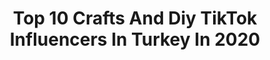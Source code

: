 ---
title: Top 10 Crafts And Diy TikTok Influencers In Turkey In 2020
description: >-
  Find top crafts and diy TikTok influencers in Turkey in 2020. Most popular hashtags: #annelerg #olur #kimse #annem.
platform: TikTok
profiles:
  - username: "pinar.2561"
    fullname: >-
      pınar kavaz 
    location: "Turkey"
    followers: 13045
    engagement: 2418
    commentsToLikes: 0.111385
    id: ck9kdnjgcuyxt0j78vvxw8uov
    verified: false
    hashtags: "#hay, #slm"
  - username: "asell_47_34"
    fullname: >-
      🇹🇷ASEL🇹🇷MARDİNLİ
    location: "Turkey"
    followers: 36149
    engagement: 2403
    commentsToLikes: 0.130701
    id: ck9kbhcc7l73t0j78zmc6zhm4
    verified: false
    hashtags: "#ejderhayad"
  - username: "abdurrahimavcioglu"
    fullname: >-
      abdurrahimavcioglu☑️
    location: "Turkey"
    followers: 10872
    engagement: 1140
    commentsToLikes: 0.081142
    id: ck9ej875w1bk80j78bzcbklrg
    verified: false
    hashtags: "#allah, #kaza, #versin, #hayvan"
  - username: "zonguldak67_gul_gul"
    fullname: >-
      gül67zonguldak
    location: "Turkey"
    followers: 2578
    engagement: 2120
    commentsToLikes: 0.025140
    id: ckae7q4vfi86n0i78w7ukbmbp
    verified: false
    hashtags: "#sanmasin, #olsun, #manzara, #mesafe"
  - username: "ibrahimcan146"
    fullname: >-
      İbrahim Can
    location: "Turkey"
    followers: 2009
    engagement: 2522
    commentsToLikes: 0.020139
    id: ckamfrccj93us0i78c5tcm43z
    verified: false
    hashtags: "#bizi, #olmad, #bordobereli, #asenelara"
  - username: "turkandogru"
    fullname: >-
      Türkan 
    location: "Turkey"
    followers: 122877
    engagement: 864
    commentsToLikes: 0.047571
    id: ck9fwrkji2nra0j78mc001w1q
    verified: false
    hashtags: "#araplar, #sudia, #arabian, #hindustani"
  - username: "alikavak48"
    fullname: >-
      Ali Kavak
    location: "Turkey"
    followers: 4463
    engagement: 397
    commentsToLikes: 0.121097
    id: ck83wxwrlmvot0j78fjpyansk
    verified: false
    hashtags: "#calisboat, #istanbuldiyetisyen, #calis, #izgara"
  - username: "conanlie"
    fullname: >-
      Conan Lie 
    location: "Turkey"
    followers: 34948
    engagement: 876
    commentsToLikes: 0.032123
    id: cka7s9dh2ibm50i78x09gocav
    verified: false
    hashtags: "#hatay, #china, #istanbul, #un"
  - username: "pandalizm3"
    fullname: >-
      BOZKURT🤘🐺🇹🇷🤘
    location: "Turkey"
    followers: 29547
    engagement: 1269
    commentsToLikes: 0.019059
    id: ckad5vm0hwnhe0i78wt0ujgp8
    verified: false
    hashtags: "#turkogrenci, #ulje, #oceans, #sinema"
  - username: "asiyilmaz09"
    fullname: >-
      ~ÖMERASİYILMAZ~
    location: "Turkey"
    followers: 2400
    engagement: 1034
    commentsToLikes: 0.031848
    id: cka9p1q1a6far0i78wi81r5sv
    verified: false
    hashtags: "#hat, #1may, #ibrahimerkal, #cansever"
---